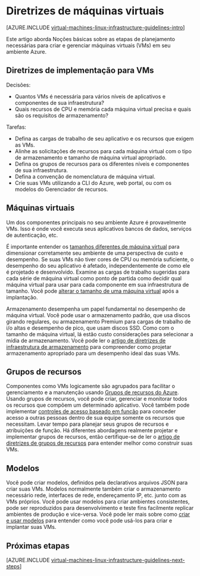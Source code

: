 <properties
    pageTitle="Diretrizes de máquinas virtuais Linux | Microsoft Azure"
    description="Saiba mais sobre as diretrizes de design e implementação chaves para implantar máquinas virtuais Linux em Azure"
    documentationCenter=""
    services="virtual-machines-linux"
    authors="iainfoulds"
    manager="timlt"
    editor=""
    tags="azure-resource-manager"/>

<tags
    ms.service="virtual-machines-linux"
    ms.workload="infrastructure-services"
    ms.tgt_pltfrm="vm-linux"
    ms.devlang="na"
    ms.topic="article"
    ms.date="09/08/2016"
    ms.author="iainfou"/>

# <a name="virtual-machines-guidelines"></a>Diretrizes de máquinas virtuais

[AZURE.INCLUDE [virtual-machines-linux-infrastructure-guidelines-intro](../../includes/virtual-machines-linux-infrastructure-guidelines-intro.md)] 

Este artigo aborda Noções básicas sobre as etapas de planejamento necessárias para criar e gerenciar máquinas virtuais (VMs) em seu ambiente Azure.

## <a name="implementation-guidelines-for-vms"></a>Diretrizes de implementação para VMs
Decisões:

- Quantos VMs é necessária para vários níveis de aplicativos e componentes de sua infraestrutura?
- Quais recursos de CPU e memória cada máquina virtual precisa e quais são os requisitos de armazenamento?

Tarefas:

- Defina as cargas de trabalho de seu aplicativo e os recursos que exigem as VMs.
- Alinhe as solicitações de recursos para cada máquina virtual com o tipo de armazenamento e tamanho de máquina virtual apropriado.
- Defina os grupos de recursos para os diferentes níveis e componentes de sua infraestrutura.
- Defina a convenção de nomenclatura de máquina virtual.
- Crie suas VMs utilizando a CLI do Azure, web portal, ou com os modelos do Gerenciador de recursos.

## <a name="virtual-machines"></a>Máquinas virtuais

Um dos componentes principais no seu ambiente Azure é provavelmente VMs. Isso é onde você executa seus aplicativos bancos de dados, serviços de autenticação, etc.

É importante entender os [tamanhos diferentes de máquina virtual](virtual-machines-linux-sizes.md) para dimensionar corretamente seu ambiente de uma perspectiva de custo e desempenho. Se suas VMs não tiver cores de CPU ou memória suficiente, o desempenho do seu aplicativo é afetado, independentemente de como ele é projetado e desenvolvido. Examine as cargas de trabalho sugeridas para cada série de máquina virtual como ponto de partida como decidir qual máquina virtual para usar para cada componente em sua infraestrutura de tamanho. Você pode [alterar o tamanho de uma máquina virtual](virtual-machines-linux-change-vm-size.md) após a implantação.

Armazenamento desempenha um papel fundamental no desempenho de máquina virtual. Você pode usar o armazenamento padrão, que usa discos girando regulares, ou armazenamento Premium para cargas de trabalho de i/o altas e desempenho de pico, que usam discos SSD. Como com o tamanho de máquina virtual, lá estão custo considerações para selecionar a mídia de armazenamento. Você pode ler o [artigo de diretrizes de infraestrutura de armazenamento](virtual-machines-linux-infrastructure-storage-solutions-guidelines.md) para compreender como projetar armazenamento apropriado para um desempenho ideal das suas VMs.


## <a name="resource-groups"></a>Grupos de recursos
Componentes como VMs logicamente são agrupados para facilitar o gerenciamento e a manutenção usando [Grupos de recursos do Azure](../azure-resource-manager/resource-group-overview.md). Usando grupos de recursos, você pode criar, gerenciar e monitorar todos os recursos que compõem um determinado aplicativo. Você também pode implementar [controles de acesso baseado em função](../active-directory/role-based-access-control-what-is.md) para conceder acesso a outras pessoas dentro de sua equipe somente os recursos que necessitam. Levar tempo para planejar seus grupos de recursos e atribuições de função. Há diferentes abordagens realmente projetar e implementar grupos de recursos, então certifique-se de ler o [artigo de diretrizes de grupos de recursos](virtual-machines-linux-infrastructure-resource-groups-guidelines.md) para entender melhor como construir suas VMs.


## <a name="templates"></a>Modelos 
Você pode criar modelos, definidos pela declarativos arquivos JSON para criar suas VMs. Modelos normalmente também criar o armazenamento necessário rede, interfaces de rede, endereçamento IP, etc. junto com as VMs próprios. Você pode usar modelos para criar ambientes consistentes, pode ser reproduzidos para desenvolvimento e teste fins facilmente replicar ambientes de produção e vice-versa. Você pode ler mais sobre como [criar e usar modelos](../azure-resource-manager/resource-group-overview.md#template-deployment) para entender como você pode usá-los para criar e implantar suas VMs.


## <a name="next-steps"></a>Próximas etapas
[AZURE.INCLUDE [virtual-machines-linux-infrastructure-guidelines-next-steps](../../includes/virtual-machines-linux-infrastructure-guidelines-next-steps.md)] 